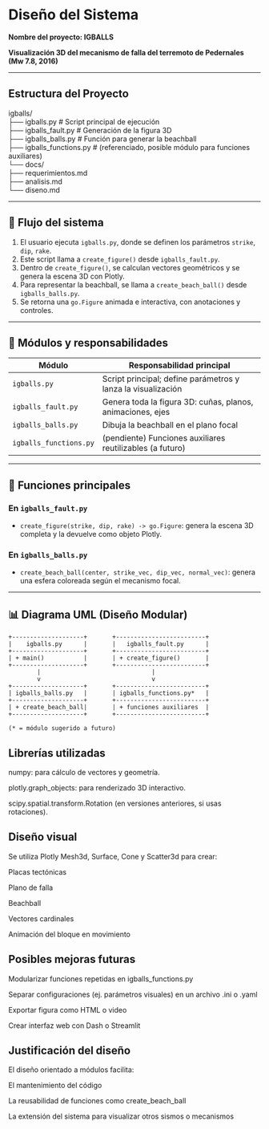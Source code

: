 #  Diseño del Sistema

**Nombre del proyecto: IGBALLS**  

**Visualización 3D del mecanismo de falla del terremoto de Pedernales (Mw 7.8, 2016)**

---

##  Estructura del Proyecto

igballs/  
├── igballs.py # Script principal de ejecución  
├── igballs_fault.py # Generación de la figura 3D  
├── igballs_balls.py # Función para generar la beachball  
├── igballs_functions.py # (referenciado, posible módulo para funciones auxiliares)  
└── docs/  
├── requerimientos.md  
├── analisis.md  
└── diseno.md  


---

## 🔄 Flujo del sistema

1. El usuario ejecuta `igballs.py`, donde se definen los parámetros `strike`, `dip`, `rake`.
2. Este script llama a `create_figure()` desde `igballs_fault.py`.
3. Dentro de `create_figure()`, se calculan vectores geométricos y se genera la escena 3D con Plotly.
4. Para representar la beachball, se llama a `create_beach_ball()` desde `igballs_balls.py`.
5. Se retorna una `go.Figure` animada e interactiva, con anotaciones y controles.

---

## 🧱 Módulos y responsabilidades

| Módulo                 | Responsabilidad principal                                     |
|------------------------|---------------------------------------------------------------|
| `igballs.py`           | Script principal; define parámetros y lanza la visualización  |
| `igballs_fault.py`     | Genera toda la figura 3D: cuñas, planos, animaciones, ejes    |
| `igballs_balls.py`     | Dibuja la beachball en el plano focal                         |
| `igballs_functions.py` | (pendiente) Funciones auxiliares reutilizables (a futuro)     |

---

## 🔧 Funciones principales

### En `igballs_fault.py`
- `create_figure(strike, dip, rake) -> go.Figure`: genera la escena 3D completa y la devuelve como objeto Plotly.

### En `igballs_balls.py`
- `create_beach_ball(center, strike_vec, dip_vec, normal_vec)`: genera una esfera coloreada según el mecanismo focal.

---

## 📊 Diagrama UML (Diseño Modular)

```plaintext
+--------------------+       +-------------------------+
|    igballs.py      |       |   igballs_fault.py      |
+--------------------+       +-------------------------+
| + main()           |       | + create_figure()       |
+--------------------+       +-------------------------+
        |                               |
        v                               v
+--------------------+       +-------------------------+
| igballs_balls.py   |       | igballs_functions.py*   |
+--------------------+       +-------------------------+
| + create_beach_ball|       | + funciones auxiliares  |
+--------------------+       +-------------------------+

(* = módulo sugerido a futuro)

```

##  Librerías utilizadas
numpy: para cálculo de vectores y geometría.

plotly.graph_objects: para renderizado 3D interactivo.

scipy.spatial.transform.Rotation (en versiones anteriores, si usas rotaciones).

## Diseño visual
Se utiliza Plotly Mesh3d, Surface, Cone y Scatter3d para crear:

Placas tectónicas

Plano de falla

Beachball

Vectores cardinales

Animación del bloque en movimiento

## Posibles mejoras futuras
Modularizar funciones repetidas en igballs_functions.py

Separar configuraciones (ej. parámetros visuales) en un archivo .ini o .yaml

Exportar figura como HTML o video

Crear interfaz web con Dash o Streamlit

## Justificación del diseño

El diseño orientado a módulos facilita:

El mantenimiento del código

La reusabilidad de funciones como create_beach_ball

La extensión del sistema para visualizar otros sismos o mecanismos


